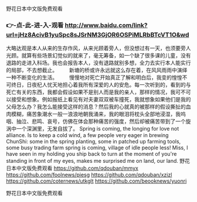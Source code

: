 
野花日本中文版免费观看




### 👉-点-此-进-入-观看  http://www.baidu.com/link?url=jHz8AcivB1yuSpc8sJSrNM3GjOR6OSPiMLRbBTcVT1O&wd




大略达观是本人从来的生存作风，从来光顾着旁人，但没想过有一天，也须要旁人光顾。就算有些场景幻觉似的就来了，毫无筹备，如一个缺了很多课的儿童，没有退路的走进入科场。我也会报告本人，没有退路就别多想，全力去实行本人能实行的局部，不去想截止。
　　新塘的桥或许永远就这么存在着，在风风雨雨中演绎一种不断变化的生活。
　　慢慢地对死亡开始真正了解和明白后，我变的惶惶不可终日，日夜杞人忧天地担心着我所有深爱的人的安危。每一次听到的，看到的与死亡有关的东西，我都会假设如果不是别人而是我的亲人，那样的情况，我可不可以接受和想象。例如报纸上看见有对夫妻双双被车撞死，我就想象如果他们是我的父母怎么办？我怎么能接受这样的消息？然后我的心就真的被那样的假设撕扯的血肉模糊，痛苦象潮水一般一浪浪地朝我涌来，我的眼泪将枕头全部地浸湿，我呜咽、抽泣、悲鸣、哀号，仿佛在体会那种痛苦的强度，然后却被痛苦带到了一个旋涡中一个深渊里，无发自拔了。
Spring is coming, the longing for love not alliance.
Is to keep a cold wind, a few people very eager in brewing ChunShi: some in the spring planting, some in patched up farming tools, some busy trading farm spring is coming, village of idle people less!
Miss, I have seen in my holding you ship back to turn at the moment of you're standing in front of my eyes, makes me surprised me on land, our land.
野花日本中文版免费观看 https://github.com/qdouban/mmyx
https://github.com/foolnews/piesg
https://github.com/qdouban/xzizl
https://github.com/coternews/utkglt
https://github.com/beooknews/yuonri





野花日本中文版免费观看
